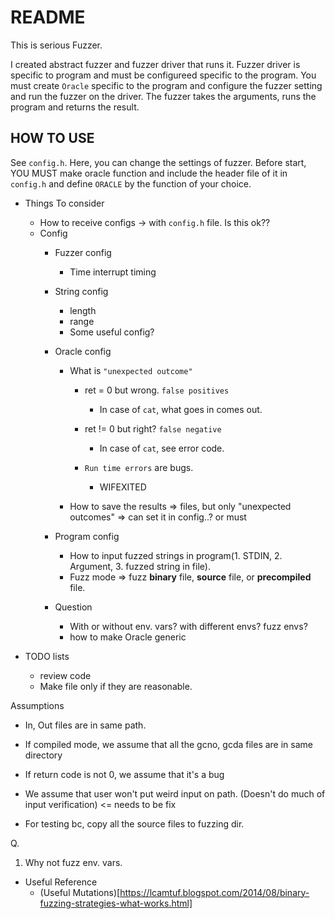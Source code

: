 # README

This is serious Fuzzer.

I created abstract fuzzer and fuzzer driver that runs it. Fuzzer driver is specific to program and must be configureed specific to the program. You must create `Oracle` specific to the program and configure the fuzzer setting and run the fuzzer on the driver. The fuzzer takes the arguments, runs the program and returns the result.

## HOW TO USE

See `config.h`. Here, you can change the settings of fuzzer. Before start, YOU MUST make oracle function and include the header file of it in `config.h` and define `ORACLE` by the function of your choice.
 

- Things To consider
  - How to receive configs -> with `config.h` file. Is this ok??
  - Config
    - Fuzzer config
      - Time interrupt timing
    - String config
      - length
      - range
      - Some useful config?
    - Oracle config
      - What is `"unexpected outcome"`
        - ret = 0 but wrong. `false positives`
          - In case of `cat`, what goes in comes out. 
        - ret != 0 but right? `false negative`
          - In case of `cat`, see error code. 
        - `Run time errors` are bugs.

          - WIFEXITED
  
      - How to save the results => files, but only "unexpected outcomes" => can set it in config..? or must


    - Program config
      - How to input fuzzed strings in program(1. STDIN, 2. Argument, 3. fuzzed string in file).
      - Fuzz mode => fuzz **binary** file, **source** file, or **precompiled** file.

    - Question
      - With or without env. vars? with different envs? fuzz envs?
      - how to make Oracle generic
  
- TODO lists
  - review code
  - Make file only if they are reasonable.

Assumptions
- In, Out files are in same path.
- If compiled mode, we assume that all the gcno, gcda files are in same directory
- If return code is not 0, we assume that it's a bug
- We assume that user won't put weird input on path. (Doesn't do much of input verification) <= needs to be fix
  
- For testing bc, copy all the source files to fuzzing dir.


Q.
1. Why not fuzz env. vars.

- Useful Reference
  - (Useful Mutations)[https://lcamtuf.blogspot.com/2014/08/binary-fuzzing-strategies-what-works.html]
